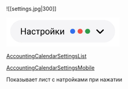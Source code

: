 

![[settings.jpg|300]]

<img src="../../assets/settings.jpg" width="300">

[AccountingCalendarSettingsList](List.md)

[AccountingCalendarSettingsMobile](Mobile.md)

Показывает лист с натройками при нажатии
